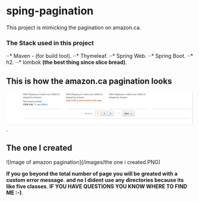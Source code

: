 # sping-pagination
This project is mimicking the pagination on amazon.ca.

### The Stack used in this project
⋅⋅* Maven - (for build tool).
⋅⋅* Thymeleaf.
⋅⋅* Spring Web.
⋅⋅* Spring Boot.
⋅⋅* h2.
⋅⋅* lombok **(the best thing since slice bread)**.

## This is how the amazon.ca pagination looks

![Image of amazon pagination](/images/amazon.PNG).

## The one I created

![Image of amazon pagination](/images/the one i created.PNG)

**If you go beyond the total number of page you will be greated with a custom error message**.
**and no I dident use any directories because its like five classes**.
**IF YOU HAVE QUESTIONS YOU KNOW WHERE TO FIND ME :-)**.

